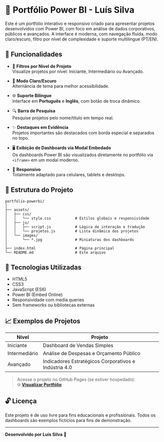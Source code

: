 # 💼 Portfólio Power BI - Luís Silva

Este é um portfólio interativo e responsivo criado para apresentar projetos desenvolvidos com Power BI, com foco em análise de dados corporativos, públicos e avançados. A interface é moderna, com navegação fluida, modo claro/escuro, filtro por nível de complexidade e suporte multilíngue (PT/EN).

## 📌 Funcionalidades

- 🎯 **Filtros por Nível de Projeto**  
  Visualize projetos por nível: Iniciante, Intermediário ou Avançado.

- 🌙 **Modo Claro/Escuro**  
  Alternância de tema para melhor acessibilidade.

- 🌐 **Suporte Bilíngue**  
  Interface em **Português** e **Inglês**, com botão de troca dinâmico.

- 🔍 **Barra de Pesquisa**  
  Pesquise projetos pelo nome/título em tempo real.

- ✨ **Destaques em Evidência**  
  Projetos importantes são destacados com borda especial e separados no topo.

- 🖥️ **Exibição de Dashboards via Modal Embedado**  
  Os dashboards Power BI são visualizados diretamente no portfólio via `<iframe>` em um modal moderno.

- 📱 **Responsivo**  
  Totalmente adaptado para celulares, tablets e desktops.

## 📂 Estrutura do Projeto

```
portfolio-powerbi/
│
├── assets/
│   ├── css/
│   │   └── style.css           # Estilos globais e responsividade
│   ├── js/
│   │   ├── script.js           # Lógica de interação e tradução
│   │   └── projetos.js         # Lista dinâmica dos projetos
│   └── images/
│       └── *.jpg               # Miniaturas dos dashboards
│
├── index.html                  # Página principal
└── README.md                   # Este arquivo
```

## 🧠 Tecnologias Utilizadas

- HTML5
- CSS3
- JavaScript (ES6)
- Power BI (Embed Online)
- Responsividade com media queries
- Sem frameworks ou bibliotecas externas

## 📈 Exemplos de Projetos

| Nível      | Projeto                                                   |
|------------|-----------------------------------------------------------|
| Iniciante  | Dashboard de Vendas Simples                               |
| Intermediário | Análise de Despesas e Orçamento Público              |
| Avançado   | Indicadores Estratégicos Corporativos e Indústria 4.0     |

> Acesse o projeto no GitHub Pages (se estiver hospedado):  
> 🌐 **[Visualizar Portfólio](https://luisilvak.github.io/portfolio-powerbi/)**

## 🔓 Licença

Este projeto é de uso livre para fins educacionais e profissionais. Todos os dashboards são exemplos fictícios para fins de demonstração.

---

**Desenvolvido por Luís Silva** 🚀
